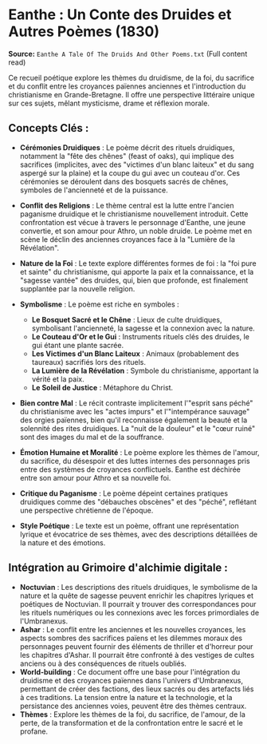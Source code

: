 # Eanthe : Un Conte des Druides et Autres Poèmes (1830)

**Source:** `Eanthe A Tale Of The Druids And Other Poems.txt` (Full content read)

Ce recueil poétique explore les thèmes du druidisme, de la foi, du sacrifice et du conflit entre les croyances païennes anciennes et l'introduction du christianisme en Grande-Bretagne. Il offre une perspective littéraire unique sur ces sujets, mêlant mysticisme, drame et réflexion morale.

## Concepts Clés :

*   **Cérémonies Druidiques** : Le poème décrit des rituels druidiques, notamment la "fête des chênes" (feast of oaks), qui implique des sacrifices (implicites, avec des "victimes d'un blanc laiteux" et du sang aspergé sur la plaine) et la coupe du gui avec un couteau d'or. Ces cérémonies se déroulent dans des bosquets sacrés de chênes, symboles de l'ancienneté et de la puissance.

*   **Conflit des Religions** : Le thème central est la lutte entre l'ancien paganisme druidique et le christianisme nouvellement introduit. Cette confrontation est vécue à travers le personnage d'Eanthe, une jeune convertie, et son amour pour Athro, un noble druide. Le poème met en scène le déclin des anciennes croyances face à la "Lumière de la Révélation".

*   **Nature de la Foi** : Le texte explore différentes formes de foi : la "foi pure et sainte" du christianisme, qui apporte la paix et la connaissance, et la "sagesse vantée" des druides, qui, bien que profonde, est finalement supplantée par la nouvelle religion.

*   **Symbolisme** : Le poème est riche en symboles :
    *   **Le Bosquet Sacré et le Chêne** : Lieux de culte druidiques, symbolisant l'ancienneté, la sagesse et la connexion avec la nature.
    *   **Le Couteau d'Or et le Gui** : Instruments rituels clés des druides, le gui étant une plante sacrée.
    *   **Les Victimes d'un Blanc Laiteux** : Animaux (probablement des taureaux) sacrifiés lors des rituels.
    *   **La Lumière de la Révélation** : Symbole du christianisme, apportant la vérité et la paix.
    *   **Le Soleil de Justice** : Métaphore du Christ.

*   **Bien contre Mal** : Le récit contraste implicitement l'"esprit sans péché" du christianisme avec les "actes impurs" et l'"intempérance sauvage" des orgies païennes, bien qu'il reconnaisse également la beauté et la solennité des rites druidiques. La "nuit de la douleur" et le "cœur ruiné" sont des images du mal et de la souffrance.

*   **Émotion Humaine et Moralité** : Le poème explore les thèmes de l'amour, du sacrifice, du désespoir et des luttes internes des personnages pris entre des systèmes de croyances conflictuels. Eanthe est déchirée entre son amour pour Athro et sa nouvelle foi.

*   **Critique du Paganisme** : Le poème dépeint certaines pratiques druidiques comme des "débauches obscènes" et des "péché", reflétant une perspective chrétienne de l'époque.

*   **Style Poétique** : Le texte est un poème, offrant une représentation lyrique et évocatrice de ses thèmes, avec des descriptions détaillées de la nature et des émotions.

## Intégration au Grimoire d'alchimie digitale :

*   **Noctuvian** : Les descriptions des rituels druidiques, le symbolisme de la nature et la quête de sagesse peuvent enrichir les chapitres lyriques et poétiques de Noctuvian. Il pourrait y trouver des correspondances pour les rituels numériques ou les connexions avec les forces primordiales de l'Umbranexus.
*   **Ashar** : Le conflit entre les anciennes et les nouvelles croyances, les aspects sombres des sacrifices païens et les dilemmes moraux des personnages peuvent fournir des éléments de thriller et d'horreur pour les chapitres d'Ashar. Il pourrait être confronté à des vestiges de cultes anciens ou à des conséquences de rituels oubliés.
*   **World-building** : Ce document offre une base pour l'intégration du druidisme et des croyances païennes dans l'univers d'Umbranexus, permettant de créer des factions, des lieux sacrés ou des artefacts liés à ces traditions. La tension entre la nature et la technologie, et la persistance des anciennes voies, peuvent être des thèmes centraux.
*   **Thèmes** : Explore les thèmes de la foi, du sacrifice, de l'amour, de la perte, de la transformation et de la confrontation entre le sacré et le profane.
